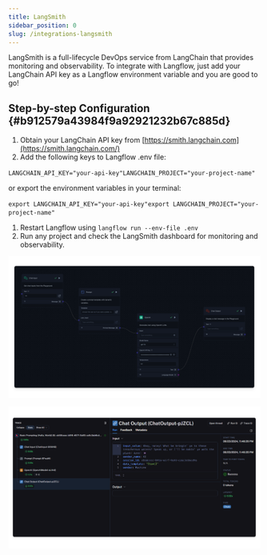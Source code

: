 ```yaml
---
title: LangSmith
sidebar_position: 0
slug: /integrations-langsmith
---
```




LangSmith is a full-lifecycle DevOps service from LangChain that provides monitoring and observability. To integrate with Langflow, just add your LangChain API key as a Langflow environment variable and you are good to go!


## Step-by-step Configuration {#b912579a43984f9a92921232b67c885d}

1. Obtain your LangChain API key from [https://smith.langchain.com](https://smith.langchain.com/)
2. Add the following keys to Langflow .env file:

`LANGCHAIN_API_KEY="your-api-key"LANGCHAIN_PROJECT="your-project-name"`


or export the environment variables in your terminal:


`export LANGCHAIN_API_KEY="your-api-key"export LANGCHAIN_PROJECT="your-project-name"`

1. Restart Langflow using `langflow run --env-file .env`
2. Run any project and check the LangSmith dashboard for monitoring and observability.

![](./965098683.png)


![](./1641825585.png)


